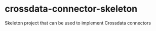 crossdata-connector-skeleton
============================

Skeleton project that can be used to implement Crossdata connectors
